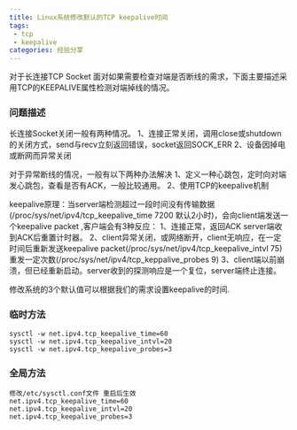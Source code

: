 ```yaml
---
title: Linux系统修改默认的TCP keepalive时间
tags:
 - tcp
 - keepalive
categories: 经验分享 
---
```

对于长连接TCP Socket 面对如果需要检查对端是否断线的需求，下面主要描述采用TCP的KEEPALIVE属性检测对端掉线的情况。

### 问题描述

长连接Socket关闭一般有两种情况。
1、连接正常关闭，调用close或shutdown的关闭方式，send与recv立刻返回错误，socket返回SOCK_ERR
2、设备因掉电或断网而异常关闭

对于异常断线的情况，一般有以下两种办法解决
1、定义一种心跳包，定时向对端发心跳包，查看是否有ACK，一般比较通用。
2、使用TCP的keepalive机制

keepalive原理：当server端检测超过一段时间没有传输数据(/proc/sys/net/ipv4/tcp_keepalive_time 7200 默认2小时)，会向client端发送一个keepalive packet ,客户端会有3种反应：
1、连接正常，返回ACK server端收到ACK后重置计时器。
2、client异常关闭，或网络断开，client无响应，在一定时间后重新发送keepalive packet(/proc/sys/net/ipv4/tcp_keepalive_intvl 75) 重发一定次数(/proc/sys/net/ipv4/tcp_keppalive_probes 9)
3、client端以前崩溃，但已经重新启动。server收到的探测响应是一个复位，server端终止连接。


修改系统的3个默认值可以根据我们的需求设置keepalive的时间.


### 临时方法

```
sysctl -w net.ipv4.tcp_keepalive_time=60
sysctl -w net.ipv4.tcp_keepalive_intvl=20
sysctl -w net.ipv4.tcp_keepalive_probes=3
```

### 全局方法
```
修改/etc/sysctl.conf文件 重启后生效
net.ipv4.tcp_keepalive_time=60
net.ipv4.tcp_keepalive_intvl=20
net.ipv4.tcp_keepalive_probes=3
```


